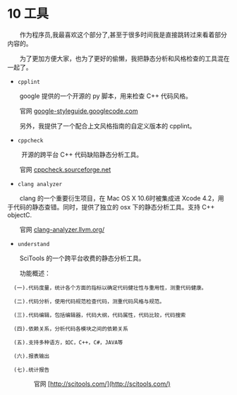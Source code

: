 # 10 工具 #
　　作为程序员,我最喜欢这个部分了,甚至于很多时间我是直接跳转过来看着部分内容的。

　　为了更加方便大家，也为了更好的偷懒，我把静态分析和风格检查的工具混在一起了。


 -  `cpplint`
 
 　　google 提供的一个开源的 py 脚本，用来检查 C++ 代码风格。

 　　官网 [google-styleguide.googlecode.com](http://google-styleguide.googlecode.com/svn/trunk/cpplint/cpplint.py)
 
 　　另外，我提供了一个配合上文风格指南的自定义版本的 cpplint。
 
 
 -  `cppcheck`
 
 　　 开源的跨平台 C++ 代码缺陷静态分析工具。

 　　官网 [cppcheck.sourceforge.net](http://cppcheck.sourceforge.net/)
 
 
 
 -  `clang analyzer`
 
 　　clang 的一个重要衍生项目，在 Mac OS X 10.6时被集成进 Xcode 4.2，用于代码的静态查错。同时，提供了独立的 osx 下的静态分析工具。支持 C++ objectC.
 
 　　官网 [clang-analyzer.llvm.org/](http://clang-analyzer.llvm.org/)
 
 
 
 
 
 -  `understand`
 
 　　SciTools 的一个跨平台收费的静态分析工具。
 
 　　功能概述：

      (一).代码度量，统计各个方面的指标以确定代码健壮性与重用性，测重代码健康。

      (二).代码分析，使用代码规范检查代码，测重代码风格与规范。

      (三).代码编辑，包括编辑器，代码大纲，代码属性，代码比较，代码搜索

      (四).依赖关系，分析代码各模块之间的依赖关系

      (五).支持多种语方，如C，C++，C#，JAVA等

      (六).报表输出

      (七).统计报告
 　　
 　　官网 [http://scitools.com/](http://scitools.com/)